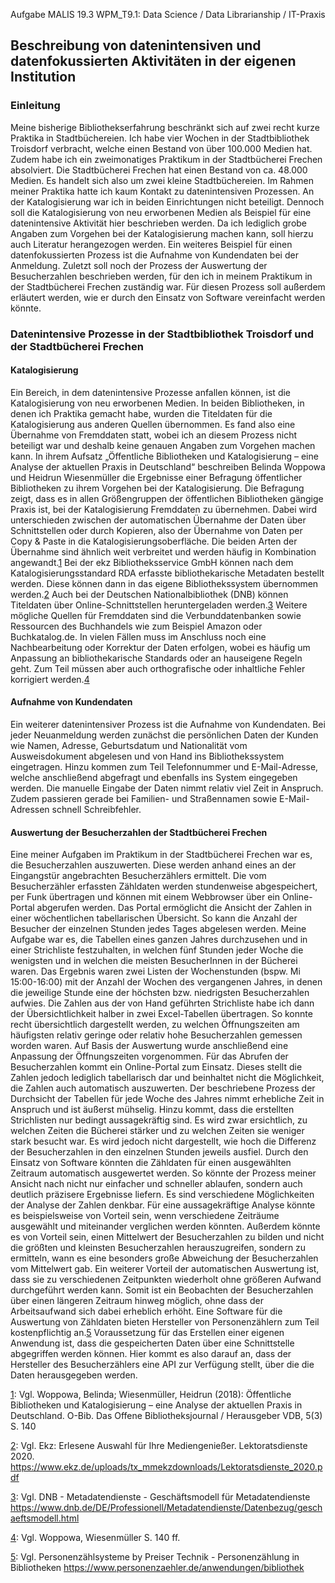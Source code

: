 Aufgabe MALIS 19.3 WPM_T9.1: Data Science / Data Librarianship / IT-Praxis

## Beschreibung von datenintensiven und datenfokussierten Aktivitäten in der eigenen Institution

### Einleitung
Meine bisherige Bibliothekserfahrung beschränkt sich auf zwei recht kurze Praktika in Stadtbüchereien. Ich habe vier Wochen in der Stadtbibliothek Troisdorf verbracht, welche einen Bestand von über 100.000 Medien hat. Zudem habe ich ein zweimonatiges Praktikum in der Stadtbücherei Frechen absolviert. Die Stadtbücherei Frechen hat einen Bestand von ca. 48.000 Medien. Es handelt sich also um zwei kleine Stadtbüchereien. Im Rahmen meiner Praktika hatte ich kaum Kontakt zu datenintensiven Prozessen. An der Katalogisierung war ich in beiden Einrichtungen nicht beteiligt. Dennoch soll die Katalogisierung von neu erworbenen Medien als Beispiel für eine datenintensive Aktivität hier beschrieben werden. Da ich lediglich grobe Angaben zum Vorgehen bei der Katalogisierung machen kann, soll hierzu auch Literatur herangezogen werden. Ein weiteres Beispiel für einen datenfokussierten Prozess ist die Aufnahme von Kundendaten bei der Anmeldung. Zuletzt soll noch der Prozess der Auswertung der Besucherzahlen beschrieben werden, für den ich in meinem Praktikum in der Stadtbücherei Frechen zuständig war. Für diesen Prozess soll außerdem erläutert werden, wie er durch den Einsatz von Software vereinfacht werden könnte.

### Datenintensive Prozesse in der Stadtbibliothek Troisdorf und der Stadtbücherei Frechen
#### Katalogisierung
Ein Bereich, in dem datenintensive Prozesse anfallen können, ist die Katalogisierung von neu erworbenen Medien. In beiden Bibliotheken, in denen ich Praktika gemacht habe, wurden die Titeldaten für die Katalogisierung aus anderen Quellen übernommen. Es fand also eine Übernahme von Fremddaten statt, wobei ich an diesem Prozess nicht beteiligt war und deshalb keine genauen Angaben zum Vorgehen machen kann. In ihrem Aufsatz „Öffentliche Bibliotheken und Katalogisierung – eine Analyse der aktuellen Praxis in Deutschland“ beschreiben Belinda Woppowa und Heidrun Wiesenmüller die Ergebnisse einer Befragung öffentlicher Bibliotheken zu ihrem Vorgehen bei der Katalogisierung. Die Befragung zeigt, dass es in allen Größengruppen der öffentlichen Bibliotheken gängige Praxis ist, bei der Katalogisierung Fremddaten zu übernehmen. Dabei wird unterschieden zwischen der automatischen Übernahme der Daten über Schnittstellen oder durch Kopieren, also der Übernahme von Daten per Copy & Paste in die Katalogisierungsoberfläche. Die beiden Arten der Übernahme sind ähnlich weit verbreitet und werden häufig in Kombination angewandt.[1](/lRn5oAsqQZWyghSrEmVmBQ)
Bei der ekz Bibliotheksservice GmbH können nach dem Katalogisierungsstandard RDA erfasste bibliothekarische Metadaten bestellt werden. Diese können dann in das eigene Bibliothekssystem übernommen werden.[2](/gvrfnd38TaaqT9KToARxDA)  Auch bei der Deutschen Nationalbibliothek (DNB) können Titeldaten über Online-Schnittstellen heruntergeladen werden.[3](/tutPOrUDTGGM7AW8zxoJjA)  Weitere mögliche Quellen für Fremddaten sind die Verbunddatenbanken sowie Ressourcen des Buchhandels wie zum Beispiel Amazon oder Buchkatalog.de.  In vielen Fällen muss im Anschluss noch eine Nachbearbeitung oder Korrektur der Daten erfolgen, wobei es häufig um Anpassung an bibliothekarische Standards oder an hauseigene Regeln geht. Zum Teil müssen aber auch orthografische oder inhaltliche Fehler korrigiert werden.[4](/rhiV_FL_QpWFxQUgHWdBqQ)  

#### Aufnahme von Kundendaten
Ein weiterer datenintensiver Prozess ist die Aufnahme von Kundendaten. Bei jeder Neuanmeldung werden zunächst die persönlichen Daten der Kunden wie Namen, Adresse, Geburtsdatum und Nationalität vom Ausweisdokument abgelesen und von Hand ins Bibliothekssystem eingetragen. Hinzu kommen zum Teil Telefonnummer und E-Mail-Adresse, welche anschließend abgefragt und ebenfalls ins System eingegeben werden. Die manuelle Eingabe der Daten nimmt relativ viel Zeit in Anspruch. Zudem passieren gerade bei Familien- und Straßennamen sowie E-Mail-Adressen schnell Schreibfehler.

#### Auswertung der Besucherzahlen der Stadtbücherei Frechen
Eine meiner Aufgaben im Praktikum in der Stadtbücherei Frechen war es, die Besucherzahlen auszuwerten. Diese werden anhand eines an der Eingangstür angebrachten Besucherzählers ermittelt. Die vom Besucherzähler erfassten Zähldaten werden stundenweise abgespeichert, per Funk übertragen und können mit einem Webbrowser über ein Online-Portal abgerufen werden. Das Portal ermöglicht die Ansicht der Zahlen in einer wöchentlichen tabellarischen Übersicht. So kann die Anzahl der Besucher der einzelnen Stunden jedes Tages abgelesen werden. Meine Aufgabe war es, die Tabellen eines ganzen Jahres durchzusehen und in einer Strichliste festzuhalten, in welchen fünf Stunden jeder Woche die wenigsten und in welchen die meisten BesucherInnen in der Bücherei waren. Das Ergebnis waren zwei Listen der Wochenstunden (bspw. Mi 15:00-16:00) mit der Anzahl der Wochen des vergangenen Jahres, in denen die jeweilige Stunde eine der höchsten bzw. niedrigsten Besucherzahlen aufwies.  Die Zahlen aus der von Hand geführten Strichliste habe ich dann der Übersichtlichkeit halber in zwei Excel-Tabellen übertragen. So konnte recht übersichtlich dargestellt werden, zu welchen Öffnungszeiten am häufigsten relativ geringe oder relativ hohe Besucherzahlen gemessen worden waren. Auf Basis der Auswertung wurde anschließend eine Anpassung der Öffnungszeiten vorgenommen.
Für das Abrufen der Besucherzahlen kommt ein Online-Portal zum Einsatz. Dieses stellt die Zahlen jedoch lediglich tabellarisch dar und beinhaltet nicht die Möglichkeit, die Zahlen auch automatisch auszuwerten. Der beschriebene Prozess der Durchsicht der Tabellen für jede Woche des Jahres nimmt erhebliche Zeit in Anspruch und ist äußerst mühselig. Hinzu kommt, dass die erstellten Strichlisten nur bedingt aussagekräftig sind. Es wird zwar ersichtlich, zu welchen Zeiten die Bücherei stärker und zu welchen Zeiten sie weniger stark besucht war. Es wird jedoch nicht dargestellt, wie hoch die Differenz der Besucherzahlen in den einzelnen Stunden jeweils ausfiel. 
Durch den Einsatz von Software könnten die Zähldaten für einen ausgewählten Zeitraum automatisch ausgewertet werden. So könnte der Prozess meiner Ansicht nach nicht nur einfacher und schneller ablaufen, sondern auch deutlich präzisere Ergebnisse liefern. Es sind verschiedene Möglichkeiten der Analyse der Zahlen denkbar. Für eine aussagekräftige Analyse könnte es beispielsweise von Vorteil sein, wenn verschiedene Zeiträume ausgewählt und miteinander verglichen werden könnten. Außerdem könnte es von Vorteil sein, einen Mittelwert der Besucherzahlen zu bilden und nicht die größten und kleinsten Besucherzahlen herauszugreifen, sondern zu ermitteln, wann es eine besonders große Abweichung der Besucherzahlen vom Mittelwert gab. Ein weiterer Vorteil der automatischen Auswertung ist, dass sie zu verschiedenen Zeitpunkten wiederholt ohne größeren Aufwand durchgeführt werden kann. Somit ist ein Beobachten der Besucherzahlen über einen längeren Zeitraum hinweg möglich, ohne dass der Arbeitsaufwand sich dabei erheblich erhöht.
Eine Software für die Auswertung von Zähldaten bieten Hersteller von Personenzählern zum Teil kostenpflichtig an.[5](/Rl66lDa3QQatD0aKO5WpOA)  Voraussetzung für das Erstellen einer eigenen Anwendung ist, dass die gespeicherten Daten über eine Schnittstelle abgegriffen werden können. Hier kommt es also darauf an, dass der Hersteller des Besucherzählers eine API zur Verfügung stellt, über die die Daten herausgegeben werden.

[1](/lRn5oAsqQZWyghSrEmVmBQ): Vgl. Woppowa, Belinda; Wiesenmüller, Heidrun (2018): Öffentliche Bibliotheken und Katalogisierung – eine Analyse der aktuellen Praxis in Deutschland. O-Bib. Das Offene Bibliotheksjournal / Herausgeber VDB, 5(3) S. 140

[2](/gvrfnd38TaaqT9KToARxDA): Vgl. Ekz: Erlesene Auswahl für Ihre Mediengenießer. Lektoratsdienste 2020. https://www.ekz.de/uploads/tx_mmekzdownloads/Lektoratsdienste_2020.pdf

[3](/tutPOrUDTGGM7AW8zxoJjA): Vgl. DNB - Metadatendienste - Geschäftsmodell für Metadatendienste https://www.dnb.de/DE/Professionell/Metadatendienste/Datenbezug/geschaeftsmodell.html

[4](/rhiV_FL_QpWFxQUgHWdBqQ): Vgl. Woppowa, Wiesenmüller S. 140 ff.

[5](/Rl66lDa3QQatD0aKO5WpOA): Vgl. Personenzählsysteme by Preiser Technik - Personenzählung in Bibliotheken https://www.personenzaehler.de/anwendungen/bibliothek
